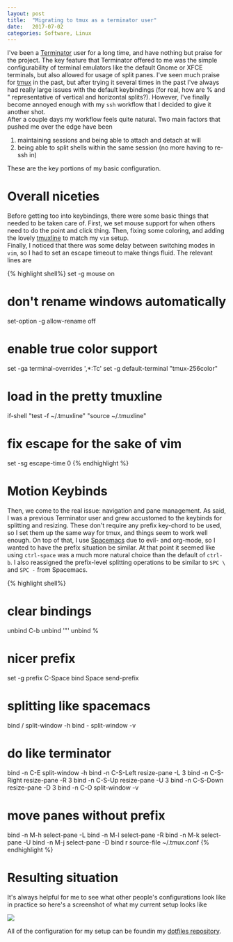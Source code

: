 ```yaml
---
layout: post
title:  "Migrating to tmux as a terminator user"
date:   2017-07-02
categories: Software, Linux
---
```


I've been a [Terminator](https://gnometerminator.blogspot.com/p/introduction.html)
user for a long time, and have nothing but praise for the project. The key 
feature that Terminator offered to me was the simple configurability of terminal 
emulators like the default Gnome or XFCE terminals, but also allowed for usage 
of split panes.  I've seen much praise for [tmux](https://github.com/tmux/tmux/wiki)
in the past, but after trying it several times in the past I've always had 
really large issues with the default keybindings (for real, how are % and " 
representative of vertical and horizontal splits?).  However, I've finally become 
annoyed enough with my `ssh` workflow that I decided to give it another shot.  
After a couple days my workflow feels quite natural.  Two main factors that 
pushed me over the edge have been 

  1. maintaining sessions and being able to attach and detach at will
  2. being able to split shells within the same session (no more having to 
     re-ssh in)

These are the key portions of my basic configuration.

# Overall niceties

Before getting too into keybindings, there were some basic things that needed to 
be taken care of.  First, we set mouse support for when others need to do the 
point and click thing.  Then, fixing some coloring, and adding the lovely 
[tmuxline](https://github.com/edkolev/tmuxline.vim) to match my `vim` setup.  
Finally, I noticed that there was some delay between switching modes in `vim`,
so I had to set an escape timeout to make things fluid. The relevant lines are

{% highlight shell%}
  set -g mouse on
  # don't rename windows automatically
  set-option -g allow-rename off
  # enable true color support
  set -ga terminal-overrides ',*:Tc'
  set -g default-terminal "tmux-256color"
  # load in the pretty tmuxline
  if-shell "test -f ~/.tmuxline" "source ~/.tmuxline"
  # fix escape for the sake of vim
  set -sg escape-time 0
{% endhighlight %}

# Motion Keybinds

Then, we come to the real issue: navigation and pane management. As said, I was 
a previous Terminator user and grew accustomed to the keybinds for splitting and
resizing.  These don't require any prefix key-chord to be used, so I set them up 
the same way for tmux, and things seem to work well enough.  On top of that, I 
use [Spacemacs](https://github.com/syl20bnr/spacemacs) due to evil- and 
org-mode, so I wanted to have the prefix situation be similar.  At that point it
seemed like using `ctrl-space` was a much more natural choice than the default 
of `ctrl-b`.  I also reassigned the prefix-level splitting operations to be 
similar to `SPC \` and `SPC -` from Spacemacs.

{% highlight shell%}
  # clear bindings
  unbind C-b
  unbind '"'
  unbind %
  # nicer prefix
  set -g prefix C-Space
  bind Space send-prefix
  # splitting like spacemacs
  bind / split-window -h
  bind - split-window -v
  # do like terminator
  bind -n C-E split-window -h
  bind -n C-S-Left resize-pane -L 3
  bind -n C-S-Right resize-pane -R 3
  bind -n C-S-Up resize-pane -U 3
  bind -n C-S-Down resize-pane -D 3
  bind -n C-O split-window -v
  # move panes without prefix
  bind -n M-h select-pane -L
  bind -n M-l select-pane -R
  bind -n M-k select-pane -U
  bind -n M-j select-pane -D
  bind r source-file ~/.tmux.conf
{% endhighlight %}

# Resulting situation

It's always helpful for me to see what other people's configurations look like 
in practice so here's a screenshot of what my current setup looks like 

![](../../../../../imgs/tmux_example.png)

All of the configuration for my setup can be foundin my [dotfiles 
repository](https://github.com/arbennett/dotfiles).


